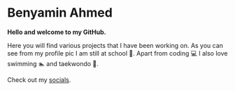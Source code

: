 # Benyamin Ahmed

**Hello and welcome to my GitHub.**

Here you will find various projects that I have been working on. As you can see from my profile pic I am still at school :school:. Apart from coding :computer: I also love swimming :swimmer: and taekwondo :facepunch:.

Check out my [socials](https://linktr.ee/ObiWanBenoni).
